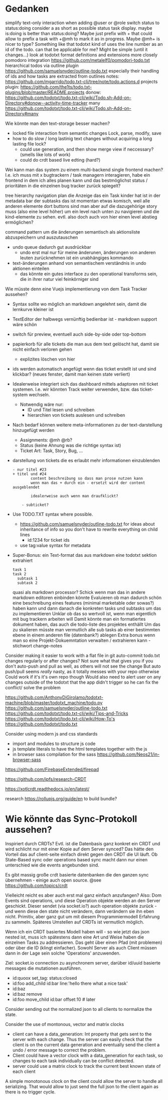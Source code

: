 # Gedanken

simplify text-only interaction
  when adding @user or @role switch status to status:doing
  consider a as short as possible status task display. maybe is:doing is better than status:doing? Maybe just prefix with +
      that could allow to prefix a task with +@mh to mark it as in progress. Maybe @mh+ is nicer to type? Something like that
  todotxt kind of uses the line number as an id of the todo. can that be applicable for me? Might be simple (until it changes…)
  look at todotxt format definitions and extensions more closely
  pomodoro integration https://github.com/metalelf0/pomodori-todo.txt
  hierarchical todos via outline plugin https://github.com/samuelsnyder/outline-todo.txt
    especially their handling of ids and how tasks are extracted from outlines
  notes: https://github.com/mgarrido/todo.txt-cli/tree/note/todo.actions.d
  projects plugin: https://github.com/the1ts/todo.txt-plugins/blob/master/README.projects
  donow: https://github.com/todotxt/todo.txt-cli/wiki/Todo.sh-Add-on-Directory#donow--activity-time-tracker
  many https://github.com/todotxt/todo.txt-cli/wiki/Todo.sh-Add-on-Directory#many

Wie könnte man den text-storage besser machen?
- locked file interaction from semantic changes Lock, parse, modify, save
- how to do slow / long lastinig text changes without acquiring a long lasting file lock?
    - could use generation, and then show merge view if neccessary? (smells like lots of work)
    - could do crdt based live edting (hard?)

Wei kann man das system zu einem multi-backend single frontend machen? I.e. ich muss mit x bugtrackern / task managern interagieren, habe ein frontend in dem ich alles planen kann und das bestmöglichst status / prioritäten in die einzelnen bug tracker zurück spiegelt?

tree hierarchy navigation plan
  die Anzeige das ein Task kinder hat ist in der metadata bar der subtasks
  das ist momentan etwas komisch, weil alle anderen elemente dort buttons sind
  man aber auf die dazugehörige story muss (also eine level höher) um ein level nach unten zu navigieren und die kind-elemente zu sehen.
  evtl. also doch auch von hier einen level abstieg ermöglichen?

command pattern um die änderungen semantisch als aktionsliste abzuspeichern und auszutauschen
* undo queue dadurch gut ausdrückbar
  * undo erst mal nur für meine änderunen, änderungen von anderen leuten zurücknehmen ist ein unabhängiges kommando
* text-änderungen anhand von semantischem verständnis in undo aktionen einteilen
  * das könnte ein gutes interface zu den operational transforms sein, die in ihrer natur viel feinkörniger sind

Wie müsste denn eine Vuejs implementierung von dem Task Tracker aussehen?

* Syntax sollte wo möglich an markdown angelehnt sein, damit die lernkurve kleiner ist
* TextEditor der halbwegs vernünftig bedienbar ist - markdown support wäre schön
* switch für preview, eventuell auch side-by-side oder top-bottom
* papierkorb für alle tickets die man aus dem text gelöscht hat, damit sie nicht einfach verloren gehen
  * explizites löschen von hier
* ids werden automatisch angefügt wenn das ticket erstellt ist und sind klickbar? (neues fenster, damit man keinen state verliert)
* Idealerweise integriert sich das dashboard mittels adaptoren mit ticket systemen. I.e. wir könnten Track weiter verwenden, bzw. das ticket-system wechseln.
  * Notwendig wäre nur:
    * ID und Titel lesen und schreiben
    * hierarchien von tickets auslesen und schreiben
* Nach bedarf können weitere meta-informationen zu der text-darstellung hinzugefügt werden
  * Assignments: @mh @rb?
  * Status (keine Ahnung was die richtige syntax ist)
  * Ticket Art: Task, Story, Bug, …

* darstellung von tickets die es erlaubt mehr informationen einzublenden

      - nur titel #23
      + titel und #24
              content beschreibung so dass man prose nutzen kann
              wenn man das + durch ein - ersetzt wird der content ausgeblendet

              idealerweise auch wenn man draufklickt?

          - subticket?

* Use TODO.TXT syntax where possible.
  * https://github.com/samuelsnyder/outline-todo.txt for ideas about inheritance of info so you don't have to rewrite everything on child lines
    * id:1234 for ticket ids
  * use tag:value syntax for metadata

* Super-Bonus: ein Text-format das aus markdown eine todotxt sektion extrahiert
    ```todotxt
    task 1
    task 2
      subtask 1
      subtask 2
    ```
    
    quasi als markdown processor? Schick wenn man das in andere markdown editoren einbinden könnte
      Evaluieren ob man dadurch schön eine beschreibung eines features (minimal marketable oder sowas?) haben kann und dann danach die konkreten tasks und subtasks um das zu implementieren
      Unklar ob das so wertvoll ist, wenn man eigentlich mit bug trackern arbeiten will
    Damit könnte man ein formatiertes dokument haben, das auch die todo-liste des projektes enthällt
    Um das zu skalieren müsste man vermutlich alle sub tasks ab einer bestimmten ebene in einem anderen file (datenbank?) ablegen
    Extra bonus wenn man so eine Projekt-Dokuemntation verwalten / extrahieren kann - stichwort change-notes

Consider making it easier to work with a flat file in git
  auto-commit todo.txt changes
    regularly
    or after changes?
    Not sure what that gives you if you don't auto-push and pull as well, as others will not see the change
      But auto push/pull seems _really_ nasty, as it totally messes with your repo otherwise
      Could work if it's it's own repo though
      Would also need to alert user on any changes outside of the todotxt that the app didn't trigger
      so he can fix the conflict/ solve the problem

https://github.com/AnthonyDiGirolamo/todotxt-machine/blob/master/todotxt_machine/todo.py
https://github.com/samuelsnyder/outline-todo.txt
https://github.com/todotxt/todo.txt-cli/wiki/Tips-and-Tricks
https://github.com/todotxt/todo.txt-cli/wiki/How-To's
https://github.com/todotxt/todo.txt

Consider using modern js and css standards
* import and modules to structure js code
* js template literals to have the html templates together with the js
* in browser sass compilation for the sass https://github.com/Neos21/in-browser-sass

https://github.com/FirebaseExtended/firepad

https://github.com/ipfs/research-CRDT

https://xotlcrdt.readthedocs.io/en/latest/

research https://rollupjs.org/guide/en to build bundle?

# Wie könnte das Sync-Protokoll aussehen?

Inspiriert durch CRDTs? Evtl. ist die Datenbasis ganz konkret ein CRDT und wird schlicht nur mit einer Kopie auf dem Server synced? Das hätte den Vorteil das auf client-seite einfach direkt gegen den CRDT die UI läuft. Ob State-Based sync oder operations based sync macht dann nur einen unterschied wie die events angebunden sind.

Es gibt massig große crdt basierte datenbanken die den ganzen sync übernehmen - einige auch open source. @see https://github.com/topics/crdt

Vielleicht reicht es aber auch erst mal ganz einfach anzufangen? Also: Dom Events sind operations, und diese Operation objekte werden an den Server geschickt. Dieser sendet (via socket.io?) auch operation objekte zurück - und wenn diese den state nicht verändern, dann verändern sie ihn eben nicht. Primitiv, aber ganz gut um mit diesem Programmiermodell Erfahrung zu sammeln. Späteres Umstellen auf CRDTs ist vermutlich möglich.

Wenn ich ein CRDT basiertes Modell haben will - so wie jetzt das json nested ist, muss ich spätestens dann eine Art und Weise haben die einzelnen Tasks zu addressieren. Das geht über einen Pfad (mit problemen) oder über die ID (klingt einfacher). Sowohl Server als auch Client müssen dann in der Lage sein solche 'Operations' anzuwenden.

Ziel: socket.io connection zu asynchronem server, darüber id/uuid basierte messages die mutationen ausführen.
- id:quoox set_tag: status:closed
- id:foo add_child id:bar line:'hello there what a nice task'
- id:baz
- id:baz remove
- id:foo move_child id:bar offset:10 # later

Consider sending out the normalized json to all clients to normalize the state.

Consider the use of montonous, vector and matrix clocks
- client can have a data_generation: Int property that gets sent to the server with each change. Thus the server can easily check that the client is on the current data generation and eventually send the client a undo / error message to correct the problem.
- Client could have a vector clock with a data_generation for each task, so changes to each task individually can be conflict detected.
- server could use a matrix clock to track the current best known state of each client

A simple monotonous clock on the client could allow the server to handle all serializing. That would allow to just send the full json to the client again as there is no trigger cycle.
